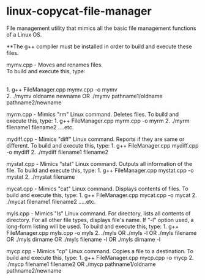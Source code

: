# linux-copycat-file-manager
File management utility that mimics all the basic file management functions of a Linux OS.

**The g++ compiler must be installed in order to build and execute these files.

mymv.cpp - Moves and renames files. 
<br />To build and execute this, type: 

<br />    1. g++ FileManager.cpp mymv.cpp -o mymv
<br />    2. ./mymv oldname newname OR ./mymv pathname1/oldname pathname2/newname

myrm.cpp - Mimics "rm" Linux command. Deletes files.
To build and execute this, type: 
              1. g++ FileManager.cpp myrm.cpp -o myrm
					    2. ./myrm filename1 filename2 ....etc.				

mydiff.cpp - Mimics "diff" Linux command. Reports if they are same or different.
To build and execute this, type: 
              1. g++ FileManager.cpp mydiff.cpp -o mydiff
					    2. ./mydiff filename1 filename2

mystat.cpp - Mimics "stat" Linux command. Outputs all information of the file.
To build and execute this, type: 
              1. g++ FileManager.cpp mystat.cpp -o mystat
					    2. ./mystat filename

mycat.cpp - Mimics "cat" Linux command. Displays contents of files.
To build and execute this, type: 
              1. g++ FileManager.cpp mycat.cpp -o mycat
					    2. ./mycat filename1 filename2 .....etc.				

myls.cpp - Mimics "ls" Linux command. For directory, lists all contents of directory. For all other file types, displays file's name. If "-l" option used, a long-form listing will be used.
To build and execute this, type: 
              1. g++ FileManager.cpp myls.cpp -o myls
					    2. ./myls OR ./myls -l OR ./myls filename OR ./myls dirname OR ./myls filename -l OR ./myls dirname -l


mycp.cpp - Mimics "cp" Linux command. Copies a file to a destination.
To build and execute this, type: 
              1. g++ FileManager.cpp mycp.cpp -o mycp
					    2. ./mycp filename1 filename2 OR ./mycp pathname1/oldname pathname2/newname			
